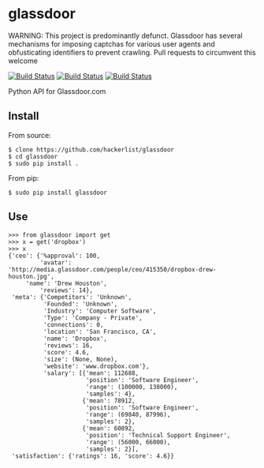 glassdoor
=========

WARNING: This project is predominantly defunct. Glassdoor has several mechanisms for imposing captchas for various user agents and obfusticating identifiers to prevent crawling. Pull requests to circumvent this welcome

[![Build Status](https://travis-ci.org/hackerlist/glassdoor.png)](https://travis-ci.org/hackerlist/glassdoor) [![Build Status](https://badge.fury.io/py/glassdoor.png)](http://badge.fury.io/py/glassdoor) [![Build Status](https://pypip.in/d/glassdoor/badge.png)](https://crate.io/packages/glassdoor/)

Python API for Glassdoor.com

## Install

From source:
   
    $ clone https://github.com/hackerlist/glassdoor
    $ cd glassdoor
    $ sudo pip install .

From pip:

    $ sudo pip install glassdoor

## Use

    >>> from glassdoor import get
    >>> x = get('dropbox')
    >>> x
    {'ceo': {'%approval': 100,
             'avatar': 'http://media.glassdoor.com/people/ceo/415350/dropbox-drew-houston.jpg',
	     'name': 'Drew Houston',
             'reviews': 14},
     'meta': {'Competitors': 'Unknown',
              'Founded': 'Unknown',
              'Industry': 'Computer Software',
              'Type': 'Company - Private',
              'connections': 0,
              'location': 'San Francisco, CA',
              'name': 'Dropbox',
              'reviews': 16,
              'score': 4.6,
              'size': (None, None),
              'website': 'www.dropbox.com'},
              'salary': [{'mean': 112688,
                          'position': 'Software Engineer',
                          'range': (100000, 138000),
                          'samples': 4},
                         {'mean': 78912,
                          'position': 'Software Engineer',
                          'range': (69840, 87996),
                          'samples': 2},
                         {'mean': 60892,
                          'position': 'Technical Support Engineer',
                          'range': (56000, 66000),
                          'samples': 2}],
     'satisfaction': {'ratings': 16, 'score': 4.6}}
